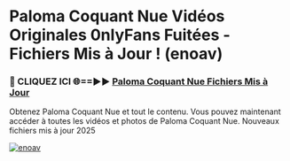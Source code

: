 # Paloma Coquant Nue Vidéos Originales 0nlyFans Fuitées - Fichiers Mis à Jour ! (enoav)

<h3>🔴 CLIQUEZ ICI 🌐==►► <a href="https://tinyurl.com/2pmr4ezf" rel="nofollow">Paloma Coquant Nue Fichiers Mis à Jour</a></h3>

Obtenez Paloma Coquant Nue et tout le contenu. Vous pouvez maintenant accéder à toutes les vidéos et photos de Paloma Coquant Nue. Nouveaux fichiers mis à jour 2025

[![enoav](https://i.imgur.com/6SNvagu.gif)](https://tinyurl.com/2pmr4ezf)
